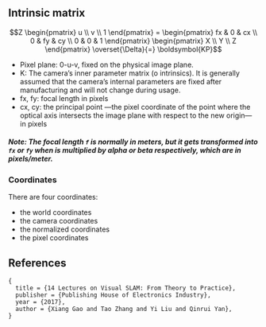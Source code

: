 ## Intrinsic matrix

```math 
Z \begin{pmatrix} u \\ v \\ 1 \end{pmatrix} = \begin{pmatrix} fx & 0 & cx \\ 0 & fy & cy \\ 0 & 0 & 1 \end{pmatrix} \begin{pmatrix} X \\ Y \\ Z \end{pmatrix} \overset{\Delta}{=} \boldsymbol{KP}
```

- Pixel plane: 0-u-v, fixed on the physical image plane.
- K: The camera’s inner parameter matrix (o intrinsics). It is generally assumed that the camera’s internal parameters are fixed after manufacturing and will not change during usage.
- fx, fy: focal length in pixels
- cx, cy: the principal point —the pixel coordinate of the point where the optical axis intersects the image plane with respect to the new origin— in pixels

##### Note: The focal length `f` is normally in meters, but it gets transformed into `fx` or `fy` when is multiplied by alpha or beta respectively, which are in pixels/meter.


### Coordinates

There are four coordinates:
- the world coordinates
- the camera coordinates
- the normalized coordinates
- the pixel coordinates


## References
```
{
  title = {14 Lectures on Visual SLAM: From Theory to Practice},
  publisher = {Publishing House of Electronics Industry},
  year = {2017},
  author = {Xiang Gao and Tao Zhang and Yi Liu and Qinrui Yan},
}
```
